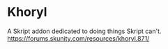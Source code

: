 # Khoryl
A Skript addon dedicated to doing things Skript can't.
https://forums.skunity.com/resources/khoryl.871/
